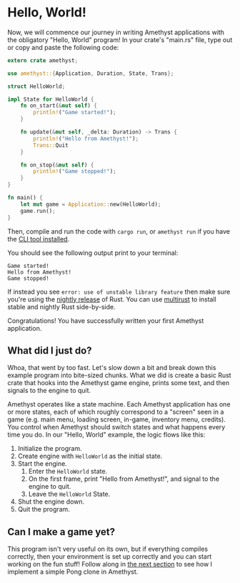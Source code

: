 # Hello, World!

Now, we will commence our journey in writing Amethyst applications with the
obligatory "Hello, World" program! In your crate's "main.rs" file, type out or
copy and paste the following code:

```rust
extern crate amethyst;

use amethyst::{Application, Duration, State, Trans};

struct HelloWorld;

impl State for HelloWorld {
    fn on_start(&mut self) {
        println!("Game started!");
    }

    fn update(&mut self, _delta: Duration) -> Trans {
        println!("Hello from Amethyst!");
        Trans::Quit
    }

    fn on_stop(&mut self) {
        println!("Game stopped!");
    }
}

fn main() {
    let mut game = Application::new(HelloWorld);
    game.run();
}
```

Then, compile and run the code with `cargo run`, or `amethyst run` if you
have the [CLI tool installed][ct].

[ct]: ./getting_started/automatic_setup.html

You should see the following output print to your terminal:

```
Game started!
Hello from Amethyst!
Game stopped!
```

If instead you see `error: use of unstable library feature` then make sure you're using the [nightly release](https://doc.rust-lang.org/book/release-channels.html) of Rust. You can use [multirust](https://github.com/brson/multirust) to install stable and nightly Rust side-by-side. 

Congratulations! You have successfully written your first Amethyst application.

## What did I just do?

Whoa, that went by too fast. Let's slow down a bit and break down this example
program into bite-sized chunks. What we did is create a basic Rust crate that
hooks into the Amethyst game engine, prints some text, and then signals to the
engine to quit.

Amethyst operates like a state machine. Each Amethyst application has one or
more states, each of which roughly correspond to a "screen" seen in a game (e.g.
main menu, loading screen, in-game, inventory menu, credits). You control when
Amethyst should switch states and what happens every time you do. In our "Hello,
World" example, the logic flows like this:

1. Initialize the program.
2. Create engine with `HelloWorld` as the initial state.
3. Start the engine.
   1. Enter the `HelloWorld` state.
   2. On the first frame, print "Hello from Amethyst!", and signal to the engine
      to quit.
   3. Leave the `HelloWorld` State.
4. Shut the engine down.
5. Quit the program.

## Can I make a game yet?

This program isn't very useful on its own, but if everything compiles correctly,
then your environment is set up correctly and you can start working on the fun
stuff! Follow along in [the next section][sa] to see how I implement a simple
Pong clone in Amethyst.

[sa]: ./simple_application.html
